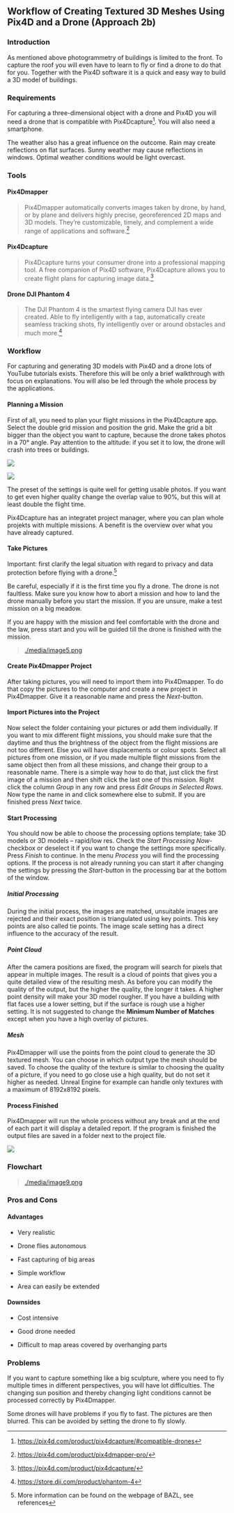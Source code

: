 Workflow of Creating Textured 3D Meshes Using Pix4D and a Drone (Approach 2b)
-----------------------------------------------------------------------------

### Introduction

As mentioned above photogrammetry of buildings is limited to the front. To
capture the roof you will even have to learn to fly or find a drone to do that
for you. Together with the Pix4D software it is a quick and easy way to build a
3D model of buildings.

### Requirements

For capturing a three-dimensional object with a drone and Pix4D you will need a
drone that is compatible with Pix4Dcapture[^1]. You will also need a smartphone.

[^1]: <https://pix4d.com/product/pix4dcapture/#compatible-drones>

The weather also has a great influence on the outcome. Rain may create
reflections on flat surfaces. Sunny weather may cause reflections in windows.
Optimal weather conditions would be light overcast.

### Tools

#### Pix4Dmapper

>   Pix4Dmapper automatically converts images taken by drone, by hand, or by
>   plane and delivers highly precise, georeferenced 2D maps and 3D models.
>   They’re customizable, timely, and complement a wide range of applications
>   and software.[^2]

[^2]: <https://pix4d.com/product/pix4dmapper-pro/>

#### Pix4Dcapture

>   Pix4Dcapture turns your consumer drone into a professional mapping tool. A
>   free companion of Pix4D software, Pix4Dcapture allows you to create flight
>   plans for capturing image data.[^3]

[^3]: <https://pix4d.com/product/pix4dcapture/>

#### Drone DJI Phantom 4

>   The DJI Phantom 4 is the smartest flying camera DJI has ever created. Able
>   to fly intelligently with a tap, automatically create seamless tracking
>   shots, fly intelligently over or around obstacles and much more.[^4]

[^4]: <https://store.dji.com/product/phantom-4>

### Workflow

For capturing and generating 3D models with Pix4D and a drone lots of YouTube
tutorials exists. Therefore this will be only a brief walkthrough with focus on
explanations. You will also be led through the whole process by the
applications.

#### Planning a Mission

First of all, you need to plan your flight missions in the Pix4Dcapture app.
Select the double grid mission and position the grid. Make the grid a bit bigger
than the object you want to capture, because the drone takes photos in a 70°
angle. Pay attention to the altitude: if you set it to low, the drone will crash
into trees or buildings.

![](media/9d677f0595590f7ad9c6c5cb453f88f5.png)

![](media/edc8a8aa24c4b90e44bd6a17f105ee16.png)

The preset of the settings is quite well for getting usable photos. If you want
to get even higher quality change the overlap value to 90%, but this will at
least double the flight time.

Pix4Dcapture has an integratet project manager, where you can plan whole
projekts with multiple missions. A benefit is the overview over what you have
already captured.

#### Take Pictures

Important: first clarify the legal situation with regard to privacy and data
protection before flying with a drone.[^5]

[^5]: More information can be found on the webpage of BAZL, see references

Be careful, especially if it is the first time you fly a drone. The drone is not
faultless. Make sure you know how to abort a mission and how to land the drone
manually before you start the mission. If you are unsure, make a test mission on
a big meadow.

If you are happy with the mission and feel comfortable with the drone and the
law, press start and you will be guided till the drone is finished with the
mission.

>   [./media/image5.png](./media/image5.png)

#### Create Pix4Dmapper Project

After taking pictures, you will need to import them into Pix4Dmapper. To do that
copy the pictures to the computer and create a new project in Pix4Dmapper. Give
it a reasonable name and press the *Next*-button.

#### Import Pictures into the Project

Now select the folder containing your pictures or add them individually. If you
want to mix different flight missions, you should make sure that the daytime and
thus the brightness of the object from the flight missions are not too
different. Else you will have displacements or colour spots. Select all pictures
from one mission, or if you made multiple flight missions from the same object
then from all these missions, and change their group to a reasonable name. There
is a simple way how to do that, just click the first image of a mission and then
shift click the last one of this mission. Right click the column *Group* in any
row and press *Edit Groups in Selected Rows*. Now type the name in and click
somewhere else to submit. If you are finished press *Next* twice.

#### Start Processing

You should now be able to choose the processing options template; take 3D models
or 3D models – rapid/low res. Check the *Start Processing Now*-checkbox or
deselect it if you want to change the settings more specifically. Press *Finish*
to continue. In the menu *Process* you will find the processing options. If the
process is not already running you can start it after changing the settings by
pressing the *Start*-button in the processing bar at the bottom of the window.

##### Initial Processing

During the initial process, the images are matched, unsuitable images are
rejected and their exact position is triangulated using key points. This key
points are also called tie points. The image scale setting has a direct
influence to the accuracy of the result.

##### Point Cloud

After the camera positions are fixed, the program will search for pixels that
appear in multiple images. The result is a cloud of points that gives you a
quite detailed view of the resulting mesh. As before you can modify the quality
of the output, but the higher the quality, the longer it takes. A higher point
density will make your 3D model rougher. If you have a building with flat faces
use a lower setting, but if the surface is rough use a higher setting. It is not
suggested to change the **Minimum Number of Matches** except when you have a
high overlay of pictures.

##### Mesh

Pix4Dmapper will use the points from the point cloud to generate the 3D textured
mesh. You can choose in which output type the mesh should be saved. To choose
the quality of the texture is similar to choosing the quality of a picture, if
you need to go close use a high quality, but do not set it higher as needed.
Unreal Engine for example can handle only textures with a maximum of 8192x8192
pixels.

#### Process Finished

Pix4Dmapper will run the whole process without any break and at the end of each
part it will display a detailed report. If the program is finished the output
files are saved in a folder next to the project file.

![](media/a56c99ef21287b4928a9a1aed8ef2cc4.png)

### Flowchart

>   [./media/image9.png](./media/image9.png)

### Pros and Cons

#### Advantages

-   Very realistic

-   Drone flies autonomous

-   Fast capturing of big areas

-   Simple workflow

-   Area can easily be extended

#### Downsides

-   Cost intensive

-   Good drone needed

-   Difficult to map areas covered by overhanging parts

### Problems

If you want to capture something like a big sculpture, where you need to fly
multiple times in different perspectives, you will have lot difficulties. The
changing sun position and thereby changing light conditions cannot be processed
correctly by Pix4Dmapper.

Some drones will have problems if you fly to fast. The pictures are then
blurred. This can be avoided by setting the drone to fly slowly.
